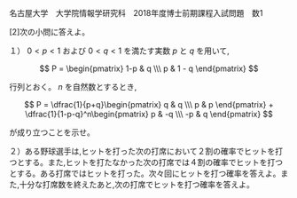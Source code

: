 名古屋大学　大学院情報学研究科　2018年度博士前期課程入試問題　数1

\[2]次の小問に答えよ。

１） $0 < p < 1$ および $0 < q < 1$ を満たす実数 $p$ と $q$ を用いて,

$$
    P = \begin{pmatrix} 1-p & q \\\ p & 1 - q \end{pmatrix}
$$

行列とおく。 $n$ を自然数とするとき,

$$
    P = \dfrac{1}{p+q}\begin{pmatrix} q & q \\\ p & p \end{pmatrix} + \dfrac{1}{1-p-q}^n\begin{pmatrix} p & -q \\\ -p & q \end{pmatrix}
$$

が成り立つことを示せ。

２）ある野球選手は,ヒットを打った次の打席において２割の確率でヒットを打つとする。また,ヒットを打たなかった次の打席では４割の確率でヒットを打つとする。ある打席ではヒットを打った。次々回にヒットを打つ確率を答えよ。また,十分な打席数を終えたあと,次の打席でヒットを打つ確率を答えよ。

